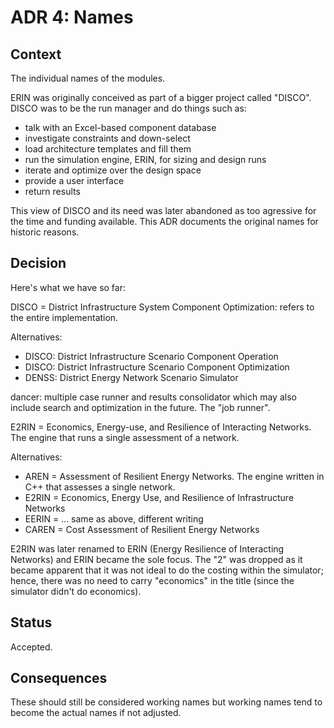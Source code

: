 # ADR 4: Names

## Context

The individual names of the modules.

ERIN was originally conceived as part of a bigger project called "DISCO".
DISCO was to be the run manager and do things such as:

- talk with an Excel-based component database
- investigate constraints and down-select
- load architecture templates and fill them
- run the simulation engine, ERIN, for sizing and design runs
- iterate and optimize over the design space
- provide a user interface
- return results

This view of DISCO and its need was later abandoned as too agressive for the time and funding available.
This ADR documents the original names for historic reasons.


## Decision

Here's what we have so far:

DISCO = District Infrastructure System Component Optimization: refers to the entire implementation.

Alternatives:

- DISCO: District Infrastructure Scenario Component Operation
- DISCO: District Infrastructure Scenario Component Optimization
- DENSS: District Energy Network Scenario Simulator

dancer: multiple case runner and results consolidator which may also include search and optimization in the future.
The "job runner".

E2RIN = Economics, Energy-use, and Resilience of Interacting Networks.
The engine that runs a single assessment of a network.

Alternatives:

- AREN = Assessment of Resilient Energy Networks. The engine written in C++ that assesses a single network.
- E2RIN = Economics, Energy Use, and Resilience of Infrastructure Networks
- EERIN = ... same as above, different writing
- CAREN = Cost Assessment of Resilient Energy Networks

E2RIN was later renamed to ERIN (Energy Resilience of Interacting Networks) and ERIN became the sole focus.
The "2" was dropped as it became apparent that it was not ideal to do the costing within the simulator; hence, there was no need to carry "economics" in the title (since the simulator didn't do economics).


## Status

Accepted.


## Consequences

These should still be considered working names but working names tend to become the actual names if not adjusted.
